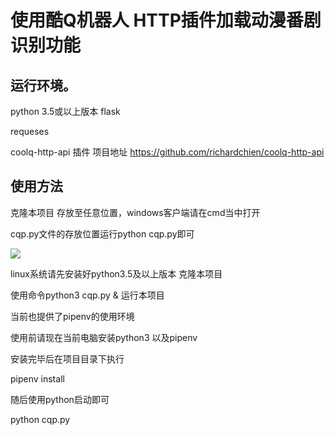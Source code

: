 使用酷Q机器人 HTTP插件加载动漫番剧识别功能
=======================

运行环境。
----
python 3.5或以上版本
flask

requeses

coolq-http-api 插件  项目地址 https://github.com/richardchien/coolq-http-api



使用方法
----

克隆本项目 存放至任意位置，windows客户端请在cmd当中打开

cqp.py文件的存放位置运行python cqp.py即可

![](https://imgc.cqp.me/forum/201910/16/155310nr9b9ppmxto79tnn.jpg)

linux系统请先安装好python3.5及以上版本 克隆本项目 

使用命令python3 cqp.py & 运行本项目



当前也提供了pipenv的使用环境

使用前请现在当前电脑安装python3 以及pipenv

安装完毕后在项目目录下执行

pipenv install

随后使用python启动即可

python cqp.py

